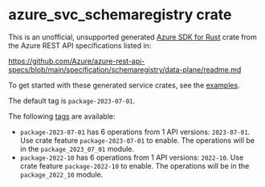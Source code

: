 # azure_svc_schemaregistry crate

This is an unofficial, unsupported generated [Azure SDK for Rust](https://github.com/Azure/azure-sdk-for-rust/tree/legacy) crate from the Azure REST API specifications listed in:

https://github.com/Azure/azure-rest-api-specs/blob/main/specification/schemaregistry/data-plane/readme.md

To get started with these generated service crates, see the [examples](https://github.com/Azure/azure-sdk-for-rust/blob/legacy/services/README.md#examples).

The default tag is `package-2023-07-01`.

The following [tags](https://github.com/Azure/azure-sdk-for-rust/blob/legacy/services/tags.md) are available:

- `package-2023-07-01` has 6 operations from 1 API versions: `2023-07-01`. Use crate feature `package-2023-07-01` to enable. The operations will be in the `package_2023_07_01` module.
- `package-2022-10` has 6 operations from 1 API versions: `2022-10`. Use crate feature `package-2022-10` to enable. The operations will be in the `package_2022_10` module.